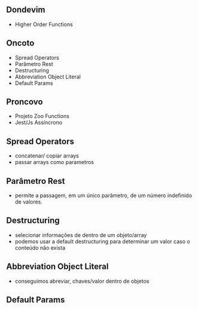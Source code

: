 ## Dondevim

  - Higher Order Functions

## Oncoto

  - Spread Operators
  - Parâmetro Rest
  - Destructuring
  - Abbreviation Object Literal
  - Default Params

## Proncovo

  - Projeto Zoo Functions
  - Jest/Js Assíncrono

## Spread Operators

  - concatenar/ copiar arrays
  - passar arrays como parametros

## Parâmetro Rest

  - permite a passagem, em um único parâmetro, de um número indefinido de valores.

## Destructuring

  - selecionar informações de dentro de um objeto/array
  - podemos usar a default destructuring para determinar um valor caso o conteúdo não exista

## Abbreviation Object Literal

  - conseguimos abreviar, chaves/valor dentro de objetos

## Default Params